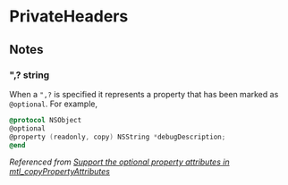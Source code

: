 # PrivateHeaders

## Notes

### ",? string

When a `",?` is specified it represents a property that has been marked as `@optional`. For example,

```objective-c
@protocol NSObject
@optional
@property (readonly, copy) NSString *debugDescription;
@end
```
*Referenced from [Support the optional property attributes in mtl_copyPropertyAttributes](https://github.com/Mantle/Mantle/issues/899)*
